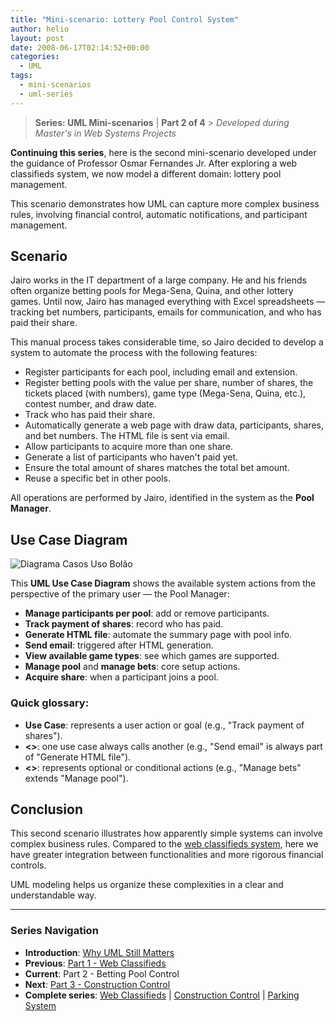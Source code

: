 ```yaml
---
title: "Mini-scenario: Lottery Pool Control System"
author: helio
layout: post
date: 2008-06-17T02:14:52+00:00
categories:
  - UML
tags:
  - mini-scenarios
  - uml-series
---
```


> **Series: UML Mini-scenarios** | **Part 2 of 4** > _Developed during Master's in Web Systems Projects_

**Continuing this series**, here is the second mini-scenario developed under the guidance of Professor Osmar Fernandes Jr. After exploring a web classifieds system, we now model a different domain: lottery pool management.

This scenario demonstrates how UML can capture more complex business rules, involving financial control, automatic notifications, and participant management.

## Scenario

Jairo works in the IT department of a large company. He and his friends often organize betting pools for Mega-Sena, Quina, and other lottery games. Until now, Jairo has managed everything with Excel spreadsheets — tracking bet numbers, participants, emails for communication, and who has paid their share.

This manual process takes considerable time, so Jairo decided to develop a system to automate the process with the following features:

- Register participants for each pool, including email and extension.
- Register betting pools with the value per share, number of shares, the tickets placed (with numbers), game type (Mega-Sena, Quina, etc.), contest number, and draw date.
- Track who has paid their share.
- Automatically generate a web page with draw data, participants, shares, and bet numbers. The HTML file is sent via email.
- Allow participants to acquire more than one share.
- Generate a list of participants who haven't paid yet.
- Ensure the total amount of shares matches the total bet amount.
- Reuse a specific bet in other pools.

All operations are performed by Jairo, identified in the system as the **Pool Manager**.

## Use Case Diagram

![Diagrama Casos Uso Bolão](/uploads/2008/07/controle-bolao.png)

This **UML Use Case Diagram** shows the available system actions from the perspective of the primary user — the Pool Manager:

- **Manage participants per pool**: add or remove participants.
- **Track payment of shares**: record who has paid.
- **Generate HTML file**: automate the summary page with pool info.
- **Send email**: triggered after HTML generation.
- **View available game types**: see which games are supported.
- **Manage pool** and **manage bets**: core setup actions.
- **Acquire share**: when a participant joins a pool.

### Quick glossary:

- **Use Case**: represents a user action or goal (e.g., "Track payment of shares").
- **<<include>>**: one use case always calls another (e.g., "Send email" is always part of "Generate HTML file").
- **<<extend>>**: represents optional or conditional actions (e.g., "Manage bets" extends "Manage pool").

## Conclusion

This second scenario illustrates how apparently simple systems can involve complex business rules. Compared to the [web classifieds system](../2008-06-13-minicenario-classificados-na-web/), here we have greater integration between functionalities and more rigorous financial controls.

UML modeling helps us organize these complexities in a clear and understandable way.

---

### **Series Navigation**

- **Introduction**: [Why UML Still Matters](../2008-06-10-uml-introduction-use-case-series/)
- **Previous**: [Part 1 - Web Classifieds](../2008-06-13-minicenario-classificados-na-web/)
- **Current**: Part 2 - Betting Pool Control
- **Next**: [Part 3 - Construction Control](../2008-06-21-minicenario-controle-de-obras/)
- **Complete series**: [Web Classifieds](../2008-06-13-minicenario-classificados-na-web/) | [Construction Control](../2008-06-21-minicenario-controle-de-obras/) | [Parking System](../2008-06-25-diagrama-de-casos-de-uso-estacionamento/)
